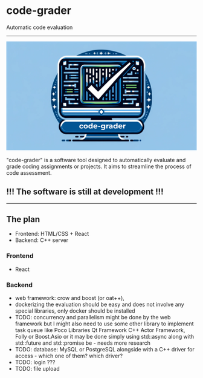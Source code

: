 # code-grader
Automatic code evaluation
___
![Logo](docs/logo.png)

"code-grader" is a software tool designed to automatically evaluate and grade coding assignments or projects. It aims to streamline the process of code assessment.

## !!! The software is still at development !!!

---

## The plan

- Frontend: HTML/CSS + React
- Backend: C++ server

### Frontend
  - React

### Backend

- web framework: crow and boost (or oat++), 
- dockerizing the evaluation should be easy and does not involve any special libraries, only docker should be installed
- TODO: concurrency and parallelism might be done by the web framework but I might also need to use some other library to implement task queue like Poco Libraries Qt Framework C++ Actor Framework, Folly or Boost.Asio or it may be done simply using std::async along with std::future and std::promise be - needs more research 
- TODO: database: MySQL or PostgreSQL alongside with a C++ driver for access - which one of them? which driver?
- TODO: login ???
- TODO: file upload


